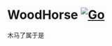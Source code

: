 # WoodHorse [![Go](https://github.com/algxdm/Meteora/actions/workflows/go.yml/badge.svg)](https://github.com/algxdm/Meteora/actions)
木马了属于是
